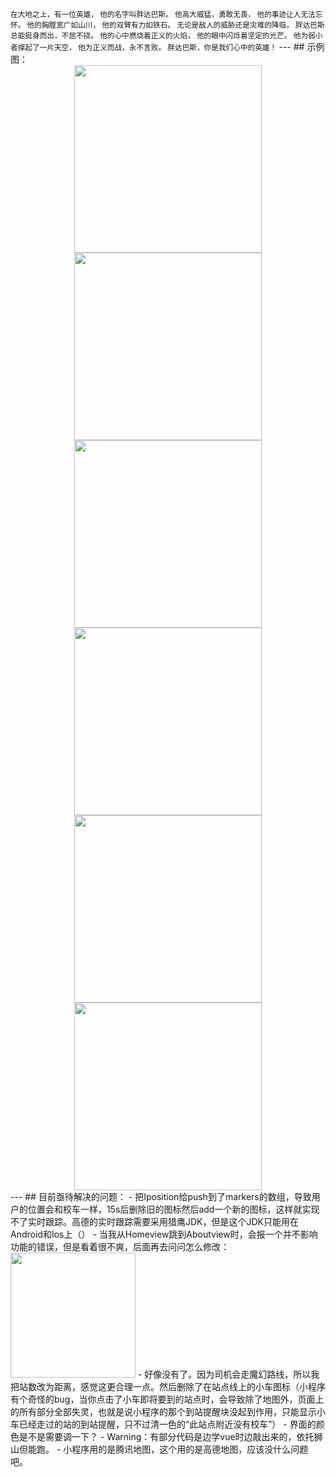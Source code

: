 <small>
在大地之上，有一位英雄，
他的名字叫胖达巴斯。
他高大威猛，勇敢无畏，
他的事迹让人无法忘怀。
他的胸膛宽广如山川，
他的双臂有力如铁石。
无论是敌人的威胁还是灾难的降临，
胖达巴斯总能挺身而出，不屈不挠。
他的心中燃烧着正义的火焰，
他的眼中闪烁着坚定的光芒。
他为弱小者撑起了一片天空，
他为正义而战，永不言败。
胖达巴斯，你是我们心中的英雄！
</small>
---
## 示例图：
<center>
<img src="https://github.com/Mengbooo/PandaBus/assets/143786942/b25ed8ea-b584-48d3-b96b-8c6fb459d8ab" width="300px">
<img src="https://github.com/Mengbooo/PandaBus/assets/143786942/e17e9034-543b-47c2-bc02-89b77f869f72" width="300px">
<img src="https://github.com/Mengbooo/PandaBus/assets/143786942/9b9b7905-cc29-45a6-9c2e-0cc845e5e19c" width="300px">
</center>
<center>
<img src="https://github.com/Mengbooo/PandaBus/assets/143786942/833e2764-0e3d-48b5-a1a5-1c3113dbca93" width="300px">
<img src="https://github.com/Mengbooo/PandaBus/assets/143786942/9eba0947-c0ee-46a3-80bf-60ee31b646dd" width="300px">
<img src="https://github.com/Mengbooo/PandaBus/assets/143786942/08c244ec-1788-4796-abc5-39c1ab515cbd" width="300px">
</center>
---
## 目前亟待解决的问题：
- 把Iposition给push到了markers的数组，导致用户的位置会和校车一样，15s后删除旧的图标然后add一个新的图标，这样就实现不了实时跟踪。高德的实时跟踪需要采用猎鹰JDK，但是这个JDK只能用在Android和Ios上（）
- 当我从Homeview跳到Aboutview时，会报一个并不影响功能的错误，但是看着很不爽，后面再去问问怎么修改：<img width="200px" src="https://github.com/Mengbooo/PandaBus/assets/143786942/b007a277-6126-41de-838b-790ef6b54739">
- 好像没有了。因为司机会走魔幻路线，所以我把站数改为距离，感觉这更合理一点。然后删除了在站点线上的小车图标（小程序有个奇怪的bug，当你点击了小车即将要到的站点时，会导致除了地图外，页面上的所有部分全部失灵，也就是说小程序的那个到站提醒块没起到作用，只能显示小车已经走过的站的到站提醒，只不过清一色的“此站点附近没有校车”）
- 界面的颜色是不是需要调一下？
- Warning：有部分代码是边学vue时边敲出来的，依托狮山但能跑。
- 小程序用的是腾讯地图，这个用的是高德地图，应该没什么问题吧。







